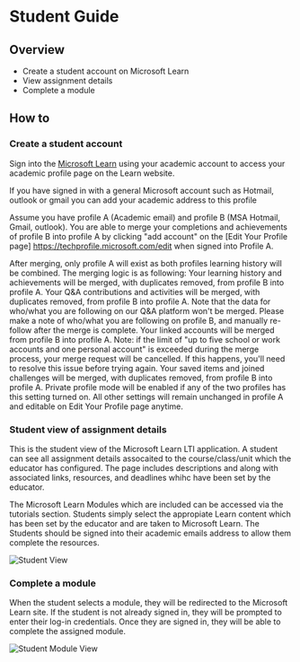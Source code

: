 # Student Guide 
## Overview
- Create a student account on Microsoft Learn
- View assignment details
- Complete a module 

## How to 

### Create a student account 
Sign into the [Microsoft Learn](http://docs.microsoft.com/learn) using your academic account to access your academic profile page on the Learn website.

If you have signed in with a general Microsoft account such as Hotmail, outlook or gmail you can add your academic address to this profile 

Assume you have profile A (Academic email) and profile B (MSA Hotmail, Gmail, outlook). You are able to merge your completions and achievements of profile B into profile A by clicking "add account" on the [Edit Your Profile page] https://techprofile.microsoft.com/edit when signed into Profile A. 

After merging, only profile A will exist as both profiles learning history will be combined. The merging logic is as following:
Your learning history and achievements will be merged, with duplicates removed, from profile B into profile A.
Your Q&A contributions and activities will be merged, with duplicates removed, from profile B into profile A. Note that the data for who/what you are following on our Q&A platform won't be merged. Please make a note of who/what you are following on profile B, and manually re-follow after the merge is complete.
Your linked accounts will be merged from profile B into profile A. Note: if the limit of "up to five school or work accounts and one personal account" is exceeded during the merge process, your merge request will be cancelled. If this happens, you'll need to resolve this issue before trying again.
Your saved items and joined challenges will be merged, with duplicates removed, from profile B into profile A.
Private profile mode will be enabled if any of the two profiles has this setting turned on.
All other settings will remain unchanged in profile A and editable on Edit Your Profile page anytime.

### Student view of assignment details
This is the student view of the Microsoft Learn LTI application. A student can see all assignment details assocaited to the course/class/unit which the educator has configured. The page includes descriptions and along with associated links, resources, and deadlines whihc have been set by the educator. 

The Microsoft Learn Modules which are included can be accessed via the tutorials section. Students simply select the appropiate Learn content which has been set by the educator and are taken to Microsoft Learn. The Students should be signed into their academic emails address to allow them complete the resources.


![Student View](/images/Student.View.png)


### Complete a module
When the student selects a module, they will be redirected to the Microsoft Learn site. If the student is not already signed in, they will be prompted to enter their log-in credentials. Once they are signed in, they will be able to complete the assigned module. 


![Student Module View](/images/View.Student.Module.PNG)

